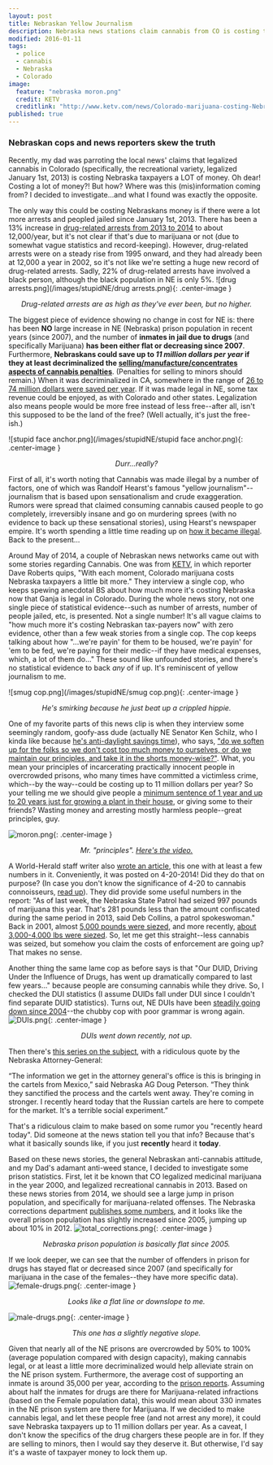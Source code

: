 ```yaml
---
layout: post
title: Nebraskan Yellow Journalism
description: Nebraska news stations claim cannabis from CO is costing taxpayers, but it was costing the same amount far before recreational legalization in CO.
modified: 2016-01-11
tags: 
  - police
  - cannabis
  - Nebraska
  - Colorado
image: 
  feature: "nebraska moron.png"
  credit: KETV
  creditlink: "http://www.ketv.com/news/Colorado-marijuana-costing-Nebraska-taxpayers/25868850"
published: true
---
```



### Nebraskan cops and news reporters skew the truth

Recently, my dad was parroting the local news' claims that legalized cannabis in Colorado (specifically, the recreational variety, legalized January 1st, 2013) is costing Nebraska taxpayers a LOT of money.  Oh dear!  Costing a lot of money?!  But how?  Where was this (mis)information coming from?  I decided to investigate...and what I found was exactly the opposite.  

The only way this could be costing Nebraskans money is if there were a lot more arrests and peopled jailed since January 1st, 2013.  There has been a 13% increase in [drug-related arrests from 2013 to 2014](https://ncc.nebraska.gov/sites/ncc.nebraska.gov/files/pdf/stats_and_research/14_Crime_In_Nebraska.pdf) to about 12,000/year, but it's not clear if that's due to marijuana or not (due to somewhat vague statistics and record-keeping).  However, drug-related arrests were on a steady rise from 1995 onward, and they had already been at 12,000 a year in 2002, so it's not like we're setting a huge new record of drug-related arrests.  Sadly, 22% of drug-related arrests have involved a black person, although the black population in NE is only 5%.
![drug arrests.png](/images/stupidNE/drug arrests.png){: .center-image }
*<center>Drug-related arrests are as high as they've ever been, but no higher.</center>*

The biggest piece of evidence showing no change in cost for NE is:  there has been **NO** large increase in NE (Nebraska) prison population in recent years (since 2007), and the number of **inmates in jail due to drugs** (and specifically Marijuana) **has been either flat or decreasing since 2007**.  Furthermore, **Nebraskans could save up to *11 million dollars per year* if they at least decriminalized the [selling/manufacture/concentrates aspects of cannabis penalties](http://norml.org/laws/item/nebraska-penalties-2)**.  (Penalties for selling to minors should remain.)  When it was decriminalized in CA, somewhere in the range of [26 to 74 million dollars were saved per year](https://en.wikipedia.org/wiki/Legal_history_of_cannabis_in_the_United_States#State_Office_of_Narcotics_and_Drug_Abuse_.281977.29).  If it was made legal in NE, some tax revenue could be enjoyed, as with Colorado and other states.  Legalization also means people would be more free instead of less free--after all, isn't this supposed to be the land of the free?  (Well actually, it's just the free-ish.)

![stupid face anchor.png](/images/stupidNE/stupid face anchor.png){: .center-image }
*<center>Durr...really?</center>*

First of all, it's worth noting that Cannabis was made illegal by a number of factors, one of which was Randolf Hearst's famous "yellow journalism"--journalism that is based upon sensationalism and crude exaggeration.  Rumors were spread that claimed consuming cannabis caused people to go completely, irreversibly insane and go on murdering sprees (with no evidence to back up these sensational stories), using Hearst's newspaper empire.  It's worth spending a little time reading up on [how it became illegal](https://en.wikipedia.org/wiki/Legal_history_of_cannabis_in_the_United_States).  Back to the present...

Around May of 2014, a couple of Nebraskan news networks came out with some stories regarding Cannabis.  One was from [KETV](http://www.ketv.com/news/Colorado-marijuana-costing-Nebraska-taxpayers/25868850), in which reporter Dave Roberts quips, "With each moment, Colorado marijuana costs Nebraska taxpayers a little bit more."  They interview a single cop, who keeps spewing anecdotal BS about how much more it's costing Nebraska now that Ganja is legal in Colorado.  During the whole news story, not one single piece of statistical evidence--such as number of arrests, number of people jailed, etc, is presented.  Not a single number!  It's all vague claims to "how much more it's costing Nebraskan tax-payers now" with zero evidence, other than a few weak stories from a single cop.  The cop keeps talking about how "...we're payin' for them to be housed, we're payin' for 'em to be fed, we're paying for their medic--if they have medical expenses, which, a lot of them do..." These sound like unfounded stories, and there's no statistical evidence to back *any* of if up.  It's reminiscent of yellow journalism to me.

![smug cop.png](/images/stupidNE/smug cop.png){: .center-image }
*<center>He's smirking because he just beat up a crippled hippie.</center>*

One of my favorite parts of this news clip is when they interview some seemingly random, goofy-ass dude (actually NE Senator Ken Schilz, who I kinda like because [he's anti-daylight savings time](https://en.wikipedia.org/wiki/Ken_Schilz)), who says, ["do we soften up for the folks so we don't cost too much money to ourselves, or do we maintain our principles, and take it in the shorts money-wise?"](https://youtu.be/SZls2ioUqqc).  What, you mean your principles of incarcerating practically innocent people in overcrowded prisons, who many times have committed a victimless crime, which--by the way--could be costing up to 11 million dollars per year?  So your telling me we should give people a [minimum sentence of 1 year and up to 20 years just for growing a plant in their house](http://norml.org/laws/item/nebraska-penalties-2), or giving some to their friends?  Wasting money and arresting mostly harmless people--great principles, guy.

![moron.png](/images/stupidNE/moron.png){: .center-image }
*<center>Mr. "principles". <a href="https://youtu.be/SZls2ioUqqc">Here's the video.</a></center>*

A World-Herald staff writer also [wrote an article](http://www.omaha.com/news/nebraska-on-its-own-with-drug-enforcement-costs-tied-to/article_d76f74a4-b109-5080-9d7b-4e26264686bc.html#nebraska-on-its-own-with-drug-enforcement-costs-tied-to-colorado-pot-sales), this one with at least a few numbers in it.  Conveniently, it was posted on 4-20-2014!  Did they do that on purpose?  (In case you don't know the significance of 4-20 to cannabis connoisseurs, [read up](https://en.wikipedia.org/wiki/420_(cannabis_culture))).  They did provide some useful numbers in the report: "As of last week, the Nebraska State Patrol had seized 997 pounds of marijuana this year. That's 281 pounds less than the amount confiscated during the same period in 2013, said Deb Collins, a patrol spokeswoman."  Back in 2001, almost [5,000 pounds were siezed](http://www.justice.gov/archive/ndic/pubs4/4934/marijuan.htm), and more recently, [about 3,000-4,000 lbs were siezed](http://www.klkntv.com/story/27646292/pot-busts-down-money-seized-up?clienttype=mobile).  So, let me get this straight--less cannabis was seized, but somehow you claim the costs of enforcement are going up?  That makes no sense.  

Another thing the same lame cop as before says is that "Our DUID, Driving Under the Influence of Drugs, has went up dramatically compared to last few years..." because people are consuming cannabis while they drive.  So, I checked the DUI statistics (I assume DUIDs fall under DUI since I couldn't find separate DUID statistics).  Turns out, NE DUIs have been [steadily going down since 2004](http://www.transportation.nebraska.gov/nohs/pdf/al5arrests.pdf)--the chubby cop with poor grammar is wrong again.
![DUIs.png](/images/stupidNE/DUIs.png){: .center-image }
*<center>DUIs went down recently, not up.</center>*

Then there's [this series on the subject](http://www.wowt.com/home/headlines/Special-Report---Nebraska-v-Colorado-The-War-on-Weed-295996161.html), with a ridiculous quote by the Nebraska Attorney-General: 

“The information we get in the attorney general's office is this is bringing in the cartels from Mexico,” said Nebraska AG Doug Peterson. “They think they sanctified the process and the cartels went away. They're coming in stronger. I recently heard today that the Russian cartels are here to compete for the market. It's a terrible social experiment.”

That's a ridiculous claim to make based on some rumor you "recently heard today".  Did someone at the news station tell you that info?  Because that's what it basically sounds like, if you just **recently** heard it **today**.

Based on these news stories, the general Nebraskan anti-cannabis attitude, and my Dad's adamant anti-weed stance, I decided to investigate some prison statistics.  First, let it be known that CO legalized medicinal marijuana in the year 2000, and legalized recreational cannabis in 2013.  Based on these news stories from 2014, we should see a large jump in prison population, and specifically for marijuana-related offenses.  The Nebraska corrections department [publishes some numbers](http://www.corrections.nebraska.gov/news.html), and it looks like the overall prison population has slightly increased since 2005, jumping up about 10% in 2012.
![total_corrections.png](/images/stupidNE/total_corrections.png){: .center-image }
*<center>Nebraska prison population is basically flat since 2005.</center>*

If we look deeper, we can see that the number of offenders in prison for drugs has stayed flat or decreased since 2007 (and specifically for marijuana in the case of the females--they have more specific data).
![female-drugs.png](/images/stupidNE/female-drugs.png){: .center-image }
*<center>Looks like a flat line or downslope to me.</center>*

![male-drugs.png](/images/stupidNE/male-drugs.png){: .center-image }
*<center>This one has a slightly negative slope.</center>*

Given that nearly all of the NE prisons are overcrowded by 50% to 100% (average population compared with design capacity), making cannabis legal, or at least a little more decriminalized would help alleviate strain on the NE prison system.  Furthermore, the average cost of supporting an inmate is around 35,000 per year, according to the [prison reports](http://www.corrections.nebraska.gov/news.html).  Assuming about half the inmates for drugs are there for Marijuana-related infractions (based on the Female population data), this would mean about 330 inmates in the NE prison system are there for Marijuana.  If we decided to make cannabis legal, and let these people free (and not arrest any more), it could save Nebraska taxpayers up to 11 million dollars per year.  As a caveat, I don't know the specifics of the drug chargers these people are in for.  If they are selling to minors, then I would say they deserve it.  But otherwise, I'd say it's a waste of taxpayer money to lock them up.
